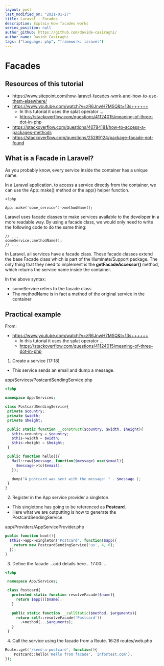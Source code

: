 ```yaml
---
layout: post
last_modified_on: "2021-01-27"
title: Laravel - Facades
description: Explain how facades works
series_position: null
author_github: https://github.com/davide-casiraghi/
author_name: Davide Casiraghi
tags: ["language: php", "framework: laravel"]
---
```


# Facades

## Resources of this tutorial
- https://www.sitepoint.com/how-laravel-facades-work-and-how-to-use-them-elsewhere/
- https://www.youtube.com/watch?v=zR6JnwH7MSQ&t=13s++++++
    - In this tutorial it uses the splat operator ...
    - https://stackoverflow.com/questions/41124015/meaning-of-three-dot-in-php
- https://stackoverflow.com/questions/40784181/how-to-access-a-packages-methods
- https://stackoverflow.com/questions/25289124/package-facade-not-found

## What is a Facade in Laravel?

As you probably know, every service inside the container has a unique name.

In a Laravel application, to access a service directly from the container, we can use the App::make() method or the app() helper function.

```
<?php

App::make('some_service')->methodName();
```

Laravel uses facade classes to make services available to the developer in a more readable way.
By using a facade class, we would only need to write the following code to do the same thing:

```
// ...
someService::methodName();
// ...
```

In Laravel, all services have a facade class.
These facade classes extend the base Facade class which is part of the Illuminate/Support package. The only thing that they need to implement is the **getFacadeAccessor()** method, which returns the service name inside the container.

In the above syntax:
- someService refers to the facade class
- The methodName is in fact a method of the original service in the container


## Practical example

From:
- https://www.youtube.com/watch?v=zR6JnwH7MSQ&t=13s++++++
  - In this tutorial it uses the splat operator ...
  - https://stackoverflow.com/questions/41124015/meaning-of-three-dot-in-php


1. Create a service (17:18)
- This service sends an email and dump a message.

app/Services/PostcardSendingService.php
 ``` php
 <?php
 
 namespace App/Services;
 
 class PostcardSendingService{
  private $country;
  private $width;
  private $height;
 
  public static function __construct($country, $width, $height){
    $this->country = $country;
    $this->width = $width;
    $this->height = $height;
  }

  public function hello(){
    Mail::raw($message, function($message) use($email){
      $message->to($email);
    });

    dump("A postcard was sent with the message: " . $message );
  }
}
```

2. Register in the App service provider a singleton.  
- This singletone has going to be referenced as **Postcard**.
- Here what we are outputting is how to generate the PostcardSendingService.

app/Providers/AppServiceProvider.php
``` php
public function boot(){
  $this->app->singleton('Postcard', function($app){
    return new PostcardSendingService('us', 4, 6);
  });
}
```

3. Define the facade
...add details here...
   17:00....
 ``` php
 <?php
 
  namespace App/Services;
 
  class Postcard{
    protected static function resolveFacade($name){
      return $app()[$name];
    }
    
    public static function __callStatic($method, $arguments){
      return self::resolveFacade('Postcard'))
        ->method(...$arguments);
    } 
  }
 ```

4. Call the service using the facade from a Route.
16:26
routes/web.php
``` php
Route::get('/send-a-postcard', function(){
    Postcard::hello('Hello from facade', 'info@test.com');
});
```


